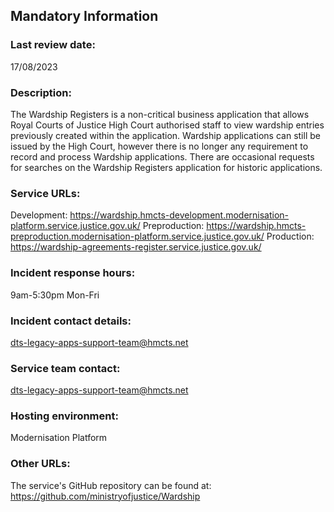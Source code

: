 ## Mandatory Information

### **Last review date:**

17/08/2023

### **Description:**

The Wardship Registers is a non-critical business application that allows Royal Courts of Justice High Court authorised staff to view wardship entries previously created within the application. Wardship applications can still be issued by the High Court, however there is no longer any requirement to record and process Wardship applications. There are occasional requests for searches on the Wardship Registers application for historic applications.

### **Service URLs:**

Development: <https://wardship.hmcts-development.modernisation-platform.service.justice.gov.uk/>
Preproduction: <https://wardship.hmcts-preproduction.modernisation-platform.service.justice.gov.uk/>
Production: <https://wardship-agreements-register.service.justice.gov.uk/>

### **Incident response hours:**

9am-5:30pm Mon-Fri

### **Incident contact details:**

<dts-legacy-apps-support-team@hmcts.net>

### **Service team contact:**

<dts-legacy-apps-support-team@hmcts.net>

### **Hosting environment:**

Modernisation Platform

### **Other URLs:**

The service's GitHub repository can be found at: <https://github.com/ministryofjustice/Wardship>

